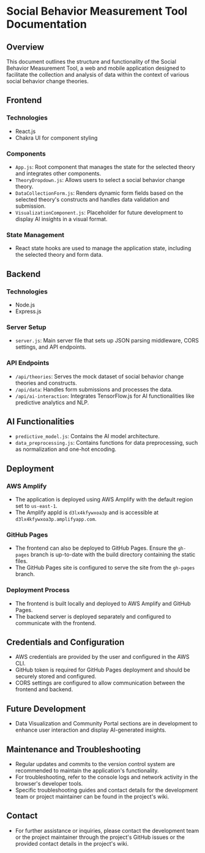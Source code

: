 # Social Behavior Measurement Tool Documentation

## Overview
This document outlines the structure and functionality of the Social Behavior Measurement Tool, a web and mobile application designed to facilitate the collection and analysis of data within the context of various social behavior change theories.

## Frontend

### Technologies
- React.js
- Chakra UI for component styling

### Components
- `App.js`: Root component that manages the state for the selected theory and integrates other components.
- `TheoryDropdown.js`: Allows users to select a social behavior change theory.
- `DataCollectionForm.js`: Renders dynamic form fields based on the selected theory's constructs and handles data validation and submission.
- `VisualizationComponent.js`: Placeholder for future development to display AI insights in a visual format.

### State Management
- React state hooks are used to manage the application state, including the selected theory and form data.

## Backend

### Technologies
- Node.js
- Express.js

### Server Setup
- `server.js`: Main server file that sets up JSON parsing middleware, CORS settings, and API endpoints.

### API Endpoints
- `/api/theories`: Serves the mock dataset of social behavior change theories and constructs.
- `/api/data`: Handles form submissions and processes the data.
- `/api/ai-interaction`: Integrates TensorFlow.js for AI functionalities like predictive analytics and NLP.

## AI Functionalities
- `predictive_model.js`: Contains the AI model architecture.
- `data_preprocessing.js`: Contains functions for data preprocessing, such as normalization and one-hot encoding.

## Deployment

### AWS Amplify
- The application is deployed using AWS Amplify with the default region set to `us-east-1`.
- The Amplify appId is `d3lx4kfywxoa3p` and is accessible at `d3lx4kfywxoa3p.amplifyapp.com`.

### GitHub Pages
- The frontend can also be deployed to GitHub Pages. Ensure the `gh-pages` branch is up-to-date with the build directory containing the static files.
- The GitHub Pages site is configured to serve the site from the `gh-pages` branch.

### Deployment Process
- The frontend is built locally and deployed to AWS Amplify and GitHub Pages.
- The backend server is deployed separately and configured to communicate with the frontend.

## Credentials and Configuration
- AWS credentials are provided by the user and configured in the AWS CLI.
- GitHub token is required for GitHub Pages deployment and should be securely stored and configured.
- CORS settings are configured to allow communication between the frontend and backend.

## Future Development
- Data Visualization and Community Portal sections are in development to enhance user interaction and display AI-generated insights.

## Maintenance and Troubleshooting
- Regular updates and commits to the version control system are recommended to maintain the application's functionality.
- For troubleshooting, refer to the console logs and network activity in the browser's developer tools.
- Specific troubleshooting guides and contact details for the development team or project maintainer can be found in the project's wiki.

## Contact
- For further assistance or inquiries, please contact the development team or the project maintainer through the project's GitHub issues or the provided contact details in the project's wiki.
